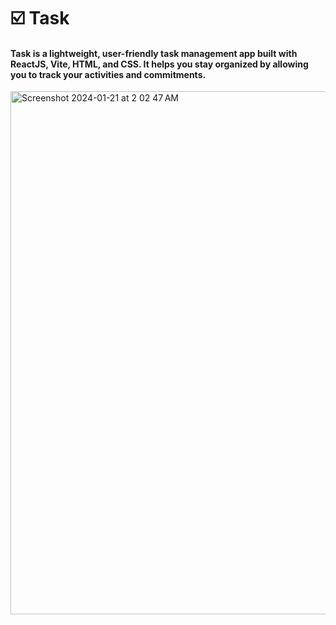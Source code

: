 # ☑️ Task
#### Task is a lightweight, user-friendly task management app built with ReactJS, Vite, HTML, and CSS. It helps you stay organized by allowing you to track your activities and commitments.

<img width="837" alt="Screenshot 2024-01-21 at 2 02 47 AM" src="https://github.com/YonatanTussa/Task/assets/140031110/46f7700b-2902-452b-8793-95a36055242a">
